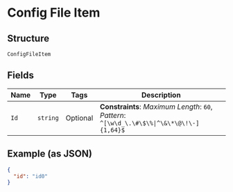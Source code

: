 
# Config File Item

## Structure

`ConfigFileItem`

## Fields

| Name | Type | Tags | Description |
|  --- | --- | --- | --- |
| `Id` | `string` | Optional | **Constraints**: *Maximum Length*: `60`, *Pattern*: `^[\w\d_\.\#\$\%\|^\&\*\@\!\-]{1,64}$` |

## Example (as JSON)

```json
{
  "id": "id0"
}
```

